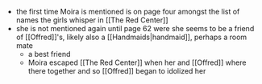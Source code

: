 - the first time Moira is mentioned is on page four amongst the list of names the girls whisper in [[The Red Center]]
- she is not mentioned again until page 62 were she seems to be a friend of [[Offred]]'s, likely also a [[Handmaids|handmaid]], perhaps a room mate
	- a best friend
	- Moira escaped [[The Red Center]] when her and [[Offred]] where there together and so [[Offred]] began to idolized her